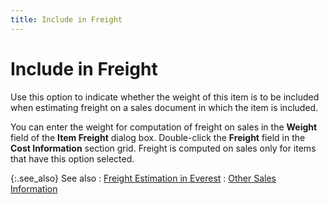 ```yaml
---
title: Include in Freight
---
```


# Include in Freight


Use this option to indicate whether the weight of this item is to be  included when estimating freight on a sales document in which the item  is included.


You can enter the weight for computation of freight on sales in the  **Weight** field of the **Item 
 Freight** dialog box. Double-click the **Freight**  field in the **Cost Information**  section grid. Freight is computed on sales only for items that have this  option selected.


{:.see_also}
See also
: [Freight  Estimation in Everest]({{site.sp_chm}}/sales-docs/docs-profile/options/utility/freight-est/freight_estimation_common_sales_doc_options_utility.html)
: [Other  Sales Information]({{site.mi_baseurl}}/item-profile-details/other-items-information/sales/other_sales_information_item_profile.html)
